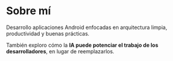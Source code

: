 # Sobre mí

Desarrollo aplicaciones Android enfocadas en arquitectura limpia, productividad y buenas prácticas.

También exploro cómo la **IA puede potenciar el trabajo de los desarrolladores**, en lugar de reemplazarlos.
